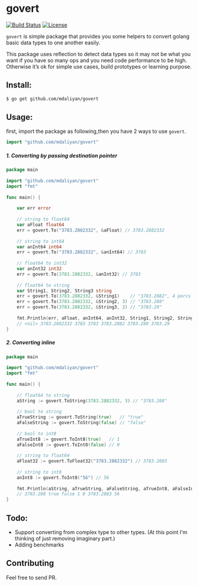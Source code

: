 # govert
    
[![Build Status](https://travis-ci.org/mdaliyan/govert.svg?branch=master)](https://travis-ci.org/mdaliyan/govert)
[![License](http://img.shields.io/badge/license-mit-blue.svg?style=flat-square)](https://raw.githubusercontent.com/labstack/echo/master/LICENSE)
    
`govert` is simple package that provides you some helpers to convert 
golang basic data types to one another easily.
 
This package uses reflection to detect data types so it may not be what 
you want if you have so many ops and you need code performance to be high. 
Otherwise it’s ok for simple use cases, build prototypes or learning purpose.
    
## Install:
````bash
$ go get github.com/mdaliyan/govert
````
    
## Usage:
 
first, import the package as following,then you have 2 ways to use `govert`. 
 
````go
import "github.com/mdaliyan/govert"
````
    
##### 1. Converting by passing destination pointer
    
````go
package main
    
import "github.com/mdaliyan/govert"
import "fmt"
    
func main() {
    
    var err error
    
    // string to float64
    var aFloat float64
    err = govert.To("3783.2882332", &aFloat) // 3783.2882332
    
    // string to int64
    var anInt64 int64
    err = govert.To("3783.2882332", &anInt64) // 3783
    
    // float64 to int32
    var anInt32 int32
    err = govert.To(3783.2882332, &anInt32) // 3783
    
    // float64 to string
    var String1, String2, String3 string
    err = govert.To(3783.2882332, &String1)    // "3783.2882", 4 percs by default
    err = govert.To(3783.2882332, &String2, 3) // "3783.288"
    err = govert.To(3783.2882332, &String3, 2) // "3783.29"
    
    fmt.Println(err, aFloat, anInt64, anInt32, String1, String2, String3)
    // <nil> 3783.2882332 3783 3783 3783.2882 3783.288 3783.29
}
```` 
    
    
##### 2. Converting inline
````go
package main
    
import "github.com/mdaliyan/govert"
import "fmt"
    
func main() {
    
    // float64 to string
    aString := govert.ToString(3783.2882332, 3) // "3783.288"
    
    // bool to string
    aTrueString := govert.ToString(true)   // "true"
    aFalseString := govert.ToString(false) // "false"
    
    // bool to int8
    aTrueInt8 := govert.ToInt8(true)   // 1
    aFalseInt8 := govert.ToInt8(false) // 0
    
    // string to float64
    aFloat32 := govert.ToFloat32("3783.2882332") // 3783.2883
    
    // string to int8
    anInt8 := govert.ToInt8("56") // 56
    
    fmt.Println(aString, aTrueString, aFalseString, aTrueInt8, aFalseInt8, aFloat32, anInt8)
    // 3783.288 true false 1 0 3783.2883 56
}
```` 
    
## Todo:
    
 - Support converting from complex type to other types. (At this point I'm thinking of just removing imaginary part.)
 - Adding benchmarks
    
## Contributing
    
Feel free to send PR.
